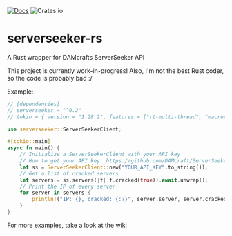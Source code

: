 [![Docs](https://img.shields.io/badge/docs-online-informational)](https://docs.rs/serverseeker)
![Crates.io](https://img.shields.io/crates/d/serverseeker)

# serverseeker-rs
A Rust wrapper for DAMcrafts ServerSeeker API

This project is currently work-in-progress!
Also, I'm not the best Rust coder, so the code is probably bad :/

Example:
```rust
// [dependencies]
// serverseeker = "^0.2"
// tokio = { version = "1.28.2", features = ["rt-multi-thread", "macros"] }

use serverseeker::ServerSeekerClient;

#[tokio::main]
async fn main() {
    // Initialize a ServerSeekerClient with your API key
    // How to get your API key: https://github.com/DAMcraft/ServerSeekerAPI-docs
    let ss = ServerSeekerClient::new("YOUR_API_KEY".to_string());
    // Get a list of cracked servers
    let servers = ss.servers(|f| f.cracked(true)).await.unwrap();
    // Print the IP of every server
    for server in servers {
        println!("IP: {}, cracked: {:?}", server.server, server.cracked);
    }
}

```
For more examples, take a look at the [wiki](https://github.com/Paddyk45/serverseeker-rs/wiki)
